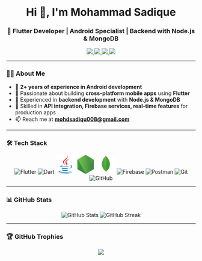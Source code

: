 <h1 align="center">Hi 👋, I'm Mohammad Sadique</h1>
<h3 align="center">🚀 Flutter Developer | Android Specialist | Backend with Node.js & MongoDB</h3>

<p align="center">
  <a href="mailto:mohdsadiqu008@gmail.com">
    <img src="https://img.shields.io/badge/Email-D14836?style=flat&logo=gmail&logoColor=white" />
  </a>
  <a href="https://stackoverflow.com/users/27646164/mohammad-sadique" target="_blank">
    <img src="https://img.shields.io/badge/StackOverflow-FE7A16?style=flat&logo=stackoverflow&logoColor=white" />
  </a>
  <a href="https://www.instagram.com/sadique_khan_1/" target="_blank">
    <img src="https://img.shields.io/badge/Instagram-E4405F?style=flat&logo=instagram&logoColor=white" />
  </a>
  <a href="https://leetcode.com/u/Sadique567/" target="_blank">
    <img src="https://img.shields.io/badge/LeetCode-FFA116?style=flat&logo=leetcode&logoColor=black" />
  </a>
</p>

---

### 👨‍💻 About Me
- 📱 **2+ years of experience in Android development**  
- 🌱 Passionate about building **cross-platform mobile apps** using **Flutter**  
- 💼 Experienced in **backend development** with **Node.js & MongoDB**  
- 🔗 Skilled in **API integration, Firebase services, real-time features** for production apps  
- 📫 Reach me at **mohdsadiqu008@gmail.com**

---

### 🛠️ Tech Stack
<p align="center">
  <img src="https://www.vectorlogo.zone/logos/flutterio/flutterio-icon.svg" alt="Flutter" width="50" height="50"/>
  <img src="https://www.vectorlogo.zone/logos/dartlang/dartlang-icon.svg" alt="Dart" width="50" height="50"/>
  <img src="https://raw.githubusercontent.com/devicons/devicon/master/icons/java/java-original.svg" alt="Java" width="50" height="50"/>
  <img src="https://raw.githubusercontent.com/devicons/devicon/master/icons/nodejs/nodejs-original.svg" alt="Node.js" width="50" height="50"/>
  <img src="https://raw.githubusercontent.com/devicons/devicon/master/icons/mongodb/mongodb-original.svg" alt="MongoDB" width="50" height="50"/>
  <img src="https://www.vectorlogo.zone/logos/firebase/firebase-icon.svg" alt="Firebase" width="50" height="50"/>
  <img src="https://www.vectorlogo.zone/logos/getpostman/getpostman-icon.svg" alt="Postman" width="50" height="50"/>
  <img src="https://git-scm.com/images/logos/downloads/Git-Icon-1788C.svg" alt="Git" width="50" height="50"/>
  <img src="https://github.githubassets.com/images/modules/logos_page/GitHub-Mark.png" alt="GitHub" width="50" height="50"/>
</p>

---

### 📊 GitHub Stats
<p align="center">
  <img src="https://github-readme-stats.vercel.app/api?username=Sadique567&show_icons=true&theme=radical" alt="GitHub Stats" height="160"/>
  <img src="https://github-readme-streak-stats.herokuapp.com/?user=Sadique567&theme=radical" alt="GitHub Streak" height="160"/>
</p>

---

### 🏆 GitHub Trophies
<p align="center">
  <img src="https://github-profile-trophy.vercel.app/?username=Sadique567&theme=radical&no-frame=true&margin-w=15&margin-h=15" />
</p>
